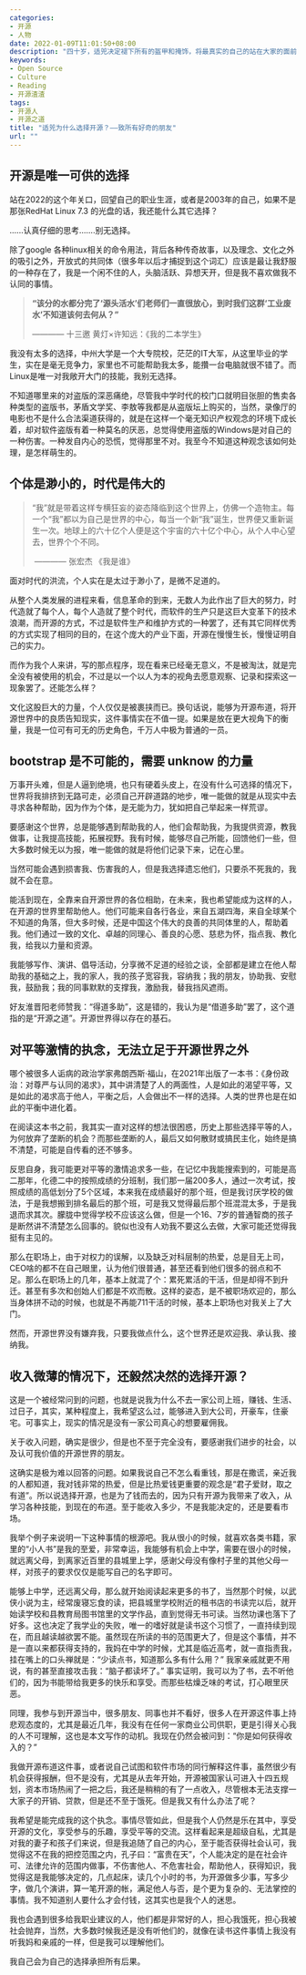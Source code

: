 ```yaml
---
categories:
- 开源
- 人物
date: 2022-01-09T11:01:50+08:00
description: "四十岁，适兕决定褪下所有的盔甲和掩饰，将最真实的自己的站在大家的面前，当然也因为是被问的太多，也希望不要再有人问到这个问题了，适兕在开源世界的活动，不仅是因为他热爱这里，还有在开源世界之外，他一无是处。"
keywords:
- Open Source
- Culture
- Reading
- 开源渣渣
tags:
- 开源人
- 开源之道
title: "适兕为什么选择开源？——致所有好奇的朋友"
url: ""
---
```


## 开源是唯一可供的选择

站在2022的这个年关口，回望自己的职业生涯，或者是2003年的自己，如果不是那张RedHat Linux 7.3 的光盘的话，我还能什么其它选择？

......认真仔细的思考.......别无选择。

除了google 各种linux相关的命令用法，背后各种传奇故事，以及理念、文化之外的吸引之外，开放式的共同体（很多年以后才捕捉到这个词汇）应该是最让我舒服的一种存在了，我是一个闲不住的人，头脑活跃、异想天开，但是我不喜欢做我不认同的事情。

> **“该分的水都分完了‘源头活水’们老师们一直很放心，到时我们这群‘工业废水’不知道该何去何从？”**
>
>    ———— 十三邀 黄灯×许知远：《我的二本学生》

我没有太多的选择，中州大学是一个大专院校，茫茫的IT大军，从这里毕业的学生，实在是毫无竞争力，家里也不可能帮助我太多，能攢一台电脑就很不错了。而Linux是唯一对我敞开大门的技能，我别无选择。

不知道哪里来的对盗版的深恶痛绝，尽管我中学时代的校门口就明目张胆的售卖各种类型的盗版书，茅盾文学奖、李敖等我都是从盗版坛上购买的，当然，录像厅的电影也不是什么合法渠道获得的，就是在这样一个毫无知识产权观念的环境下成长着，却对软件盗版有着一种莫名的厌恶，总觉得使用盗版的Windows是对自己的一种伤害。一种发自内心的恐慌，觉得那里不对。我至今不知道这种观念该如何处理，是怎样萌生的。

## 个体是渺小的，时代是伟大的

> “我”就是带着这样专横狂妄的姿态降临到这个世界上，仿佛一个造物主。每一个“我”都以为自己是世界的中心，每当一个新“我”诞生，世界便又重新诞生一次。地球上的六十亿个人便是这个宇宙的六十亿个中心，从个人中心望去，世界个个不同。
>
> ​        ———— 张宏杰 《我是谁》

面对时代的洪流，个人实在是太过于渺小了，是微不足道的。

从整个人类发展的进程来看，信息革命的到来，无数人为此作出了巨大的努力，时代造就了每个人，每个人造就了整个时代，而软件的生产只是这巨大变革下的技术浪潮，而开源的方式，不过是软件生产和维护方式的一种罢了，还有其它同样优秀的方式实现了相同的目的，在这个庞大的产业下面，开源在慢慢生长，慢慢证明自己的实力。

而作为我个人来讲，写的那点程序，现在看来已经毫无意义，不是被淘汰，就是完全没有被使用的机会，不过是以一个以人为本的视角去愿意观察、记录和探索这一现象罢了。还能怎么样？

文化这股巨大的力量，个人仅仅是被裹挟而已。换句话说，能够为开源布道，将开源世界中的良质告知现实，这件事情实在不值一提。如果是放在更大视角下的衡量，我是一位可有可无的历史角色，千万人中极为普通的一员。

## bootstrap 是不可能的，需要 unknow 的力量

万事开头难，但是人逼到绝境，也只有硬着头皮上，在没有什么可选择的情况下，世界将我排挤到无路可走，必须自己开辟道路的地步，唯一能做的就是从现实中去寻求各种帮助，因为作为个体，是无能为力，犹如把自己举起来一样荒谬。

要感谢这个世界，总是能够遇到帮助我的人，他们会帮助我，为我提供资源，教我做事，让我提高技能，拓展视野。我有时候，能够尽自己所能，回馈他们一些，但大多数时候无以为报，唯一能做的就是将他们记录下来，记在心里。

当然可能会遇到损害我、伤害我的人，但是我选择遗忘他们，只要杀不死我的，我就不会在意。

能活到现在，全靠来自开源世界的各位相助，在未来，我也希望能成为这样的人，在开源的世界里帮助他人。他们可能来自各行各业，来自五湖四海，来自全球某个不知道的角落，但大多时候，还是中国这个伟大的良善的共同体里的人，帮助着我。他们通过一致的文化、卓越的同理心、善良的心愿、慈悲为怀，指点我、教化我，给我以力量和资源。

我能够写作、演讲、倡导活动，分享微不足道的经验之谈，全部都是建立在他人帮助我的基础之上，我的家人，我的孩子宽容我，容纳我；我的朋友，协助我、安慰我，鼓励我；我的同事默默的支撑我，激励我，替我挡风遮雨。

好友淮晋阳老师赞我：“得道多助”，这是错的，我认为是“借道多助”罢了，这个道指的是“开源之道”。开源世界得以存在的基石。

## 对平等激情的执念，无法立足于开源世界之外

哪个被很多人诟病的政治学家弗朗西斯·福山，在2021年出版了一本书：《身份政治：对尊严与认同的渴求》，其中讲清楚了人的两面性，人是如此的渴望平等，又是如此的渴求高于他人，平衡之后，人会做出不一样的选择。人类的世界也是在如此的平衡中进化着。

在阅读这本书之前，我其实一直对这样的想法很困惑，历史上那些选择平等的人，为何放弃了垄断的机会？而那些垄断的人，最后又如何散财或搞民主化，始终是搞不清楚，可能是自传看的还不够多。

反思自身，我可能更对平等的激情追求多一些，在记忆中我能搜索到的，可能是高二那年，化德二中的按照成绩的分班制，我们那一届200多人，通过一次考试，按照成绩的高低划分了5个区域，本来我在成绩最好的那个班，但是我讨厌学校的做法，于是我想搬到排名最后的那个班，可是我又觉得最后那个班混混太多，于是我退而求其次。朦胧中觉得学校不应该这么做，但是一个16、7岁的普通智商的孩子是断然讲不清楚怎么回事的。貌似也没有人劝我不要这么去做，大家可能还觉得我挺有主见的。

那么在职场上，由于对权力的误解，以及缺乏对科层制的热爱，总是目无上司，CEO啥的都不在自己眼里，认为他们很普通，甚至还看到他们很多的弱点和不足。那么在职场上的几年，基本上就混了个：累死累活的干活，但是却得不到升迁。甚至有多次和创始人们都是不欢而散。这样的姿态，是不被职场欢迎的，那么当身体拼不动的时候，也就是不再能711干活的时候，基本上职场也对我关上了大门。

然而，开源世界没有嫌弃我，只要我做点什么，这个世界还是欢迎我、承认我、接纳我。

## 收入微薄的情况下，还毅然决然的选择开源？

这是一个被经常问到的问题，也就是说我为什么不去一家公司上班，赚钱、生活、过日子，其实，某种程度上，我希望这么过，能够进入到大公司，开豪车，住豪宅。可事实上，现实的情况是没有一家公司真心的想要雇佣我。

关于收入问题，确实是很少，但是也不至于完全没有，要感谢我们进步的社会，以及认可我价值的开源世界的朋友。

这确实是极为难以回答的问题。如果我说自己不怎么看重钱，那是在撒谎，亲近我的人都知道，我对钱非常的热爱，但是比热爱钱更重要的观念是“君子爱财，取之有道”。所以说选择开源，也是为了钱而去的，因为只有开源为我带来了收入，从学习各种技能，到现在的布道。至于能收入多少，不是我能决定的，还是要看市场。

我举个例子来说明一下这种事情的根源吧。我从很小的时候，就喜欢各类书籍，家里的“小人书”是我的至爱，非常幸运，我能够有机会上中学，需要在很小的时候，就远离父母，到离家近百里的县城里上学，感谢父母没有像村子里的其他父母一样，对孩子的要求仅仅是能写自己的名字即可。

能够上中学，还远离父母，那么就开始阅读起来更多的书了，当然那个时候，以武侠小说为主，经常废寝忘食的读，把县城里学校附近的租书店的书读完以后，就开始读学校和县教育局图书馆里的文学作品，直到觉得无书可读。当然功课也落下了好多。这也决定了我学业的失败，唯一的嗜好就是读书这个习惯了，一直持续到现在，而且越读越欲罢不能。虽然现在所读的书的范围更大了，但是这个事情，并不是一直以来都获得支持的，我妈在中学的时候，尤其是临近高考，就一直指责我，挂在嘴上的口头禅就是：“少读点书，知道那么多有什么用？” 我家亲戚就更不用说，有的甚至直接攻击我：“脑子都读坏了。” 事实证明，我可以为了书，去不听他们的，因为书能带给我更多的快乐和享受。而那些枯燥乏味的考试，打心眼里厌恶。

同理，我参与到开源当中，很多朋友、同事也并不看好，很多人在开源这件事上持悲观态度的，尤其是最近几年，我没有在任何一家商业公司供职，更是引得关心我的人不可理解，这也是本文写作的动机。我现在仍然会被问到：“你是如何获得收入的？”

我做开源布道这件事，或者说自己试图和软件市场的同行解释这件事，虽然很少有机会获得报酬，但不是没有，尤其是从去年开始，开源被国家认可进入十四五规划，资本市场热闹了一把之后，我还是稍稍的有了一点收入，尽管根本无法支撑一大家子的开销、贷款，但是还不至于饿死。但是我又有什么办法了呢？

我希望是能完成我的这个执念。事情尽管如此，但是我个人仍然是乐在其中，享受开源的文化，享受参与的乐趣，享受平等的交流。这样看起来是超级自私，尤其是对我的妻子和孩子们来说，但是我追随了自己的内心，至于能否获得社会认可，我觉得这不在我的把控范围之内，孔子曰：“富贵在天”，个人能决定的是在社会许可、法律允许的范围内做事，不伤害他人、不危害社会，帮助他人，获得知识，我觉得这是我能够决定的，几点起床，读几个小时的书，为开源做多少事，写多少字，做几个演讲，算一笔开源的帐，满足他人与否，是个更为复杂的、无法掌控的事情。我不知道别人要什么才会付钱，这其实也是我个人的迷思。

我也会遇到很多给我职业建议的人，他们都是非常好的人，担心我饿死，担心我被社会抛弃，当然，大多数时候我还是没有听他们的，就像在读书这件事情上我没有听我妈和亲戚的一样，但是我可以理解他们。

我自己会为自己的选择承担所有后果。
